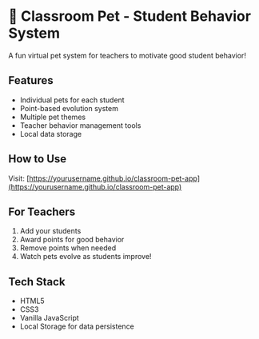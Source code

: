 # 🌟 Classroom Pet - Student Behavior System

A fun virtual pet system for teachers to motivate good student behavior!

## Features
- Individual pets for each student
- Point-based evolution system
- Multiple pet themes
- Teacher behavior management tools
- Local data storage

## How to Use
Visit: [https://yourusername.github.io/classroom-pet-app](https://yourusername.github.io/classroom-pet-app)

## For Teachers
1. Add your students
2. Award points for good behavior
3. Remove points when needed
4. Watch pets evolve as students improve!

## Tech Stack
- HTML5
- CSS3
- Vanilla JavaScript
- Local Storage for data persistence